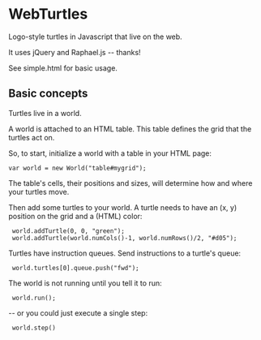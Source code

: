 # WebTurtles

Logo-style turtles in Javascript that live on the web.

It uses jQuery and Raphael.js -- thanks!

See simple.html for basic usage.

## Basic concepts

Turtles live in a world.

A world is attached to an HTML table.  This table defines the grid
that the turtles act on.

So, to start, initialize a world with a table in your HTML page:

    var world = new World("table#mygrid");

The table's cells, their positions and sizes, will determine how
and where your turtles move.

Then add some turtles to your world.  A turtle needs to have an
(x, y) position on the grid and a (HTML) color:

     world.addTurtle(0, 0, "green");
     world.addTurtle(world.numCols()-1, world.numRows()/2, "#d05");

Turtles have instruction queues. Send instructions to a turtle's
queue:

     world.turtles[0].queue.push("fwd");

The world is not running until you tell it to run:

     world.run();

-- or you could just execute a single step:

     world.step()


